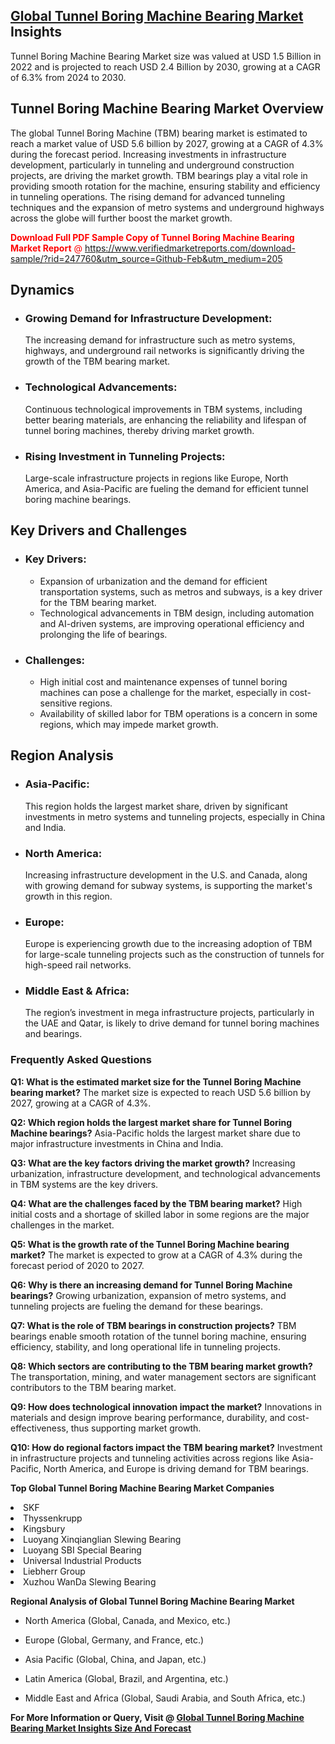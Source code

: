<h2><a href="https://www.verifiedmarketreports.com/download-sample/?rid=247760&amp;utm_source=Github&amp;utm_medium=205" target="_blank">Global Tunnel Boring Machine Bearing Market</a> Insights</h2><p>Tunnel Boring Machine Bearing Market size was valued at USD 1.5 Billion in 2022 and is projected to reach USD 2.4 Billion by 2030, growing at a CAGR of 6.3% from 2024 to 2030.</p><p> <h2>Tunnel Boring Machine Bearing Market Overview</h2> <p>The global Tunnel Boring Machine (TBM) bearing market is estimated to reach a market value of USD 5.6 billion by 2027, growing at a CAGR of 4.3% during the forecast period. Increasing investments in infrastructure development, particularly in tunneling and underground construction projects, are driving the market growth. TBM bearings play a vital role in providing smooth rotation for the machine, ensuring stability and efficiency in tunneling operations. The rising demand for advanced tunneling techniques and the expansion of metro systems and underground highways across the globe will further boost the market growth.</p> <p><p><span class=""><span style="color: #ff0000;"><strong>Download Full PDF Sample Copy of Tunnel Boring Machine Bearing Market Report</strong> @ </span><a href="https://www.verifiedmarketreports.com/download-sample/?rid=247760&amp;utm_source=Github-Feb&amp;utm_medium=205" target="_blank">https://www.verifiedmarketreports.com/download-sample/?rid=247760&amp;utm_source=Github-Feb&amp;utm_medium=205</a></span></p></p> <h2>Dynamics</h2> <ul> <li><h3>Growing Demand for Infrastructure Development:</h3> The increasing demand for infrastructure such as metro systems, highways, and underground rail networks is significantly driving the growth of the TBM bearing market.</li> <li><h3>Technological Advancements:</h3> Continuous technological improvements in TBM systems, including better bearing materials, are enhancing the reliability and lifespan of tunnel boring machines, thereby driving market growth.</li> <li><h3>Rising Investment in Tunneling Projects:</h3> Large-scale infrastructure projects in regions like Europe, North America, and Asia-Pacific are fueling the demand for efficient tunnel boring machine bearings.</li> </ul> <h2>Key Drivers and Challenges</h2> <ul> <li><h3>Key Drivers:</h3> <ul> <li>Expansion of urbanization and the demand for efficient transportation systems, such as metros and subways, is a key driver for the TBM bearing market.</li> <li>Technological advancements in TBM design, including automation and AI-driven systems, are improving operational efficiency and prolonging the life of bearings.</li> </ul> </li> <li><h3>Challenges:</h3> <ul> <li>High initial cost and maintenance expenses of tunnel boring machines can pose a challenge for the market, especially in cost-sensitive regions.</li> <li>Availability of skilled labor for TBM operations is a concern in some regions, which may impede market growth.</li> </ul> </li> </ul> <h2>Region Analysis</h2> <ul> <li><h3>Asia-Pacific:</h3> This region holds the largest market share, driven by significant investments in metro systems and tunneling projects, especially in China and India.</li> <li><h3>North America:</h3> Increasing infrastructure development in the U.S. and Canada, along with growing demand for subway systems, is supporting the market's growth in this region.</li> <li><h3>Europe:</h3> Europe is experiencing growth due to the increasing adoption of TBM for large-scale tunneling projects such as the construction of tunnels for high-speed rail networks.</li> <li><h3>Middle East & Africa:</h3> The region’s investment in mega infrastructure projects, particularly in the UAE and Qatar, is likely to drive demand for tunnel boring machines and bearings.</li> </ul> <h3>Frequently Asked Questions</h3> <p><strong>Q1: What is the estimated market size for the Tunnel Boring Machine bearing market?</strong> The market size is expected to reach USD 5.6 billion by 2027, growing at a CAGR of 4.3%.</p> <p><strong>Q2: Which region holds the largest market share for Tunnel Boring Machine bearings?</strong> Asia-Pacific holds the largest market share due to major infrastructure investments in China and India.</p> <p><strong>Q3: What are the key factors driving the market growth?</strong> Increasing urbanization, infrastructure development, and technological advancements in TBM systems are the key drivers.</p> <p><strong>Q4: What are the challenges faced by the TBM bearing market?</strong> High initial costs and a shortage of skilled labor in some regions are the major challenges in the market.</p> <p><strong>Q5: What is the growth rate of the Tunnel Boring Machine bearing market?</strong> The market is expected to grow at a CAGR of 4.3% during the forecast period of 2020 to 2027.</p> <p><strong>Q6: Why is there an increasing demand for Tunnel Boring Machine bearings?</strong> Growing urbanization, expansion of metro systems, and tunneling projects are fueling the demand for these bearings.</p> <p><strong>Q7: What is the role of TBM bearings in construction projects?</strong> TBM bearings enable smooth rotation of the tunnel boring machine, ensuring efficiency, stability, and long operational life in tunneling projects.</p> <p><strong>Q8: Which sectors are contributing to the TBM bearing market growth?</strong> The transportation, mining, and water management sectors are significant contributors to the TBM bearing market.</p> <p><strong>Q9: How does technological innovation impact the market?</strong> Innovations in materials and design improve bearing performance, durability, and cost-effectiveness, thus supporting market growth.</p> <p><strong>Q10: How do regional factors impact the TBM bearing market?</strong> Investment in infrastructure projects and tunneling activities across regions like Asia-Pacific, North America, and Europe is driving demand for TBM bearings.</p> </p><p><strong>Top Global Tunnel Boring Machine Bearing Market Companies</strong></p><div data-test-id=""><p><li>SKF</li><li> Thyssenkrupp</li><li> Kingsbury</li><li> Luoyang Xinqianglian Slewing Bearing</li><li> Luoyang SBI Special Bearing</li><li> Universal Industrial Products</li><li> Liebherr Group</li><li> Xuzhou WanDa Slewing Bearing</li></p><div><strong>Regional Analysis of&nbsp;Global Tunnel Boring Machine Bearing Market</strong></div><ul><li dir="ltr"><p dir="ltr">North America&nbsp;(Global, Canada, and Mexico, etc.)</p></li><li dir="ltr"><p dir="ltr">Europe (Global, Germany, and France, etc.)</p></li><li dir="ltr"><p dir="ltr">Asia Pacific&nbsp;(Global, China, and Japan, etc.)</p></li><li dir="ltr"><p dir="ltr">Latin America&nbsp;(Global, Brazil, and Argentina, etc.)</p></li><li dir="ltr">Middle East and Africa&nbsp;(Global, Saudi Arabia, and South Africa, etc.)</li></ul><p><strong>For More Information or Query, Visit @&nbsp;</strong><strong><a href="https://www.verifiedmarketreports.com/product/tunnel-boring-machine-bearing-market/?utm_source=Github&amp;utm_medium=205" target="_blank">Global Tunnel Boring Machine Bearing Market Insights Size And Forecast</a></strong></p></div>
